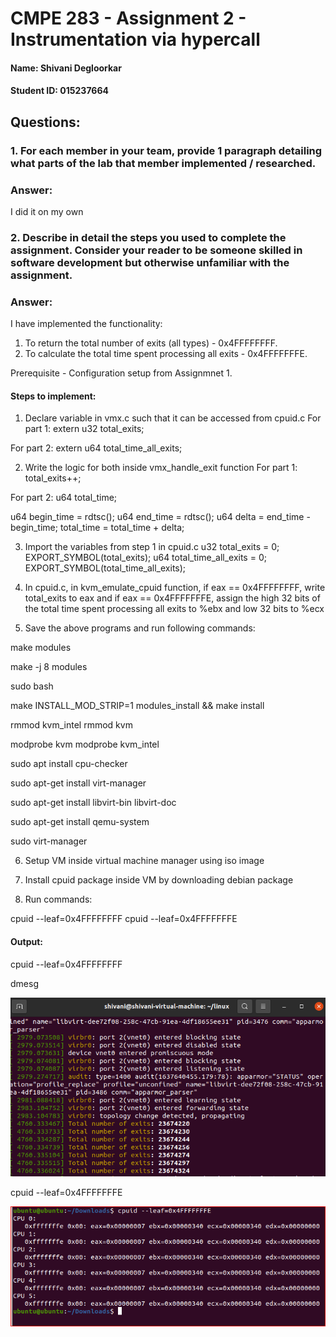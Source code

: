 # CMPE 283 - Assignment 2 - Instrumentation via hypercall
#### Name: Shivani Degloorkar
#### Student ID: 015237664







## Questions:

### 1. For each member in your team, provide 1 paragraph detailing what parts of the lab that member implemented / researched.

### Answer: 
I did it on my own

### 2. Describe in detail the steps you used to complete the assignment. Consider your reader to be someone skilled in software development but otherwise unfamiliar with the assignment.

### Answer:

I have implemented the functionality:
1. To return the total number of exits (all types) - 0x4FFFFFFFF.
2. To calculate the total time spent processing all exits - 0x4FFFFFFFE.

Prerequisite - Configuration setup from Assignmnet 1.

#### Steps to implement:

1. Declare variable in vmx.c such that it can be accessed from cpuid.c
For part 1:
extern u32 total_exits;

For part 2:
extern u64 total_time_all_exits;

2. Write the logic for both inside vmx_handle_exit function
For part 1:
total_exits++;

For part 2:
u64 total_time;

u64 begin_time = rdtsc();
u64 end_time = rdtsc();
u64 delta = end_time - begin_time;
total_time = total_time + delta;

3. Import the variables from step 1 in cpuid.c
u32 total_exits = 0;
EXPORT_SYMBOL(total_exits);
u64 total_time_all_exits = 0;
EXPORT_SYMBOL(total_time_all_exits);

4. In cpuid.c, in kvm_emulate_cpuid function, if eax == 0x4FFFFFFFF, write total_exits to eax and if eax == 0x4FFFFFFFE, assign the high 32 bits of the total time spent processing all exits to %ebx and low 32 bits to %ecx

5. Save the above programs and run following commands:

make modules

make -j 8 modules

sudo bash

make INSTALL_MOD_STRIP=1 modules_install && make install

rmmod kvm_intel
rmmod kvm

modprobe kvm
modprobe kvm_intel

sudo apt install cpu-checker


sudo apt-get install virt-manager

sudo apt-get install libvirt-bin libvirt-doc

sudo apt-get install qemu-system

sudo virt-manager

6. Setup VM inside virtual machine manager using iso image 

7. Install cpuid package inside VM by downloading debian package

8. Run commands:

cpuid --leaf=0x4FFFFFFFF
cpuid --leaf=0x4FFFFFFFE



#### Output:

cpuid --leaf=0x4FFFFFFFF

dmesg

![alt text](https://github.com/shivanid22/linux/blob/master/CMPE%20283%20-%20Assignment%202/Total%20exits%20(1).png)


cpuid --leaf=0x4FFFFFFFE

![alt text](https://github.com/shivanid22/linux/blob/master/CMPE%20283%20-%20Assignment%202/cycle%20time.PNG)





